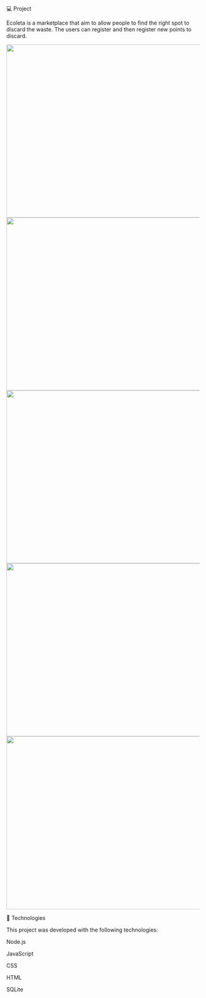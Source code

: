 💻 Project

Ecoleta is a marketplace that aim to allow people to find the right spot to discard the waste.
The users can register and then register new points to discard.

<img src="https://user-images.githubusercontent.com/62508848/84280486-bbafb300-ab0d-11ea-91b0-21d0a5befe7e.jpg" width="760" height="450">

<img src="https://user-images.githubusercontent.com/62508848/85227534-82e8c700-b3b4-11ea-969d-11df3add9673.png" width="760" height="450">

<img src="https://user-images.githubusercontent.com/62508848/85227612-f8549780-b3b4-11ea-9c86-e4e450bdb95f.PNG" width="760" height="450">

<img src="https://user-images.githubusercontent.com/62508848/85227635-1f12ce00-b3b5-11ea-99fc-93c2f7947737.PNG" width="760" height="450">

<img src="https://user-images.githubusercontent.com/62508848/85227647-2934cc80-b3b5-11ea-8549-5d83e4dacc4f.PNG" width="760" height="450">

🚀 Technologies

This project was developed with the following technologies:

Node.js

JavaScript

CSS

HTML

SQLite
